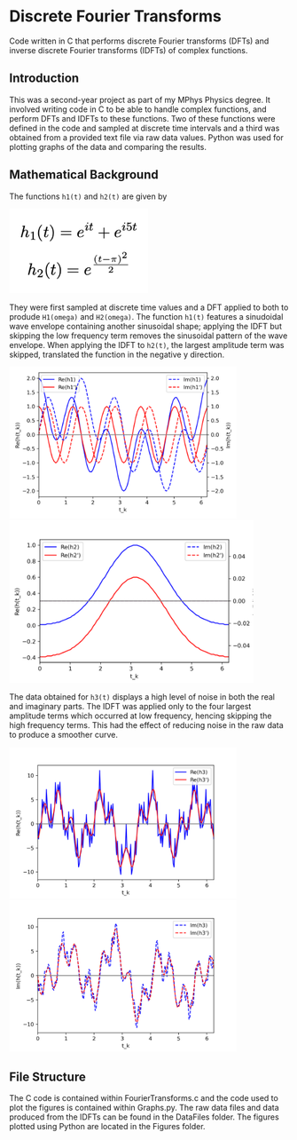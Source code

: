 # Discrete Fourier Transforms
Code written in C that performs discrete Fourier transforms (DFTs) and inverse discrete Fourier transforms (IDFTs) of complex functions.

## Introduction
This was a second-year project as part of my MPhys Physics degree. It involved writing code in C to be able to handle complex functions, and perform DFTs and IDFTs to these functions. Two of these functions were defined in the code and sampled at discrete time intervals and a third was obtained from a provided text file via raw data values. Python was used for plotting graphs of the data and comparing the results.

## Mathematical Background
The functions `h1(t)` and `h2(t)` are given by

<img src="/Figures/functions.png" alt="functions" width="250">

They were first sampled at discrete time values and a DFT applied to both to produde `H1(omega)` and `H2(omega)`. The function `h1(t)` features a sinudoidal wave envelope containing another sinusoidal shape; applying the IDFT but skipping the low frequency term removes the sinusoidal pattern of the wave envelope. When applying the IDFT to `h2(t)`, the largest amplitude term was skipped, translated the function in the negative y direction.

<img src="/Figures/h1.png" alt="h1" width="410"> <img src="/Figures/h2.png" alt="h2" width="440">

The data obtained for `h3(t)` displays a high level of noise in both the real and imaginary parts. The IDFT was applied only to the four largest amplitude terms which occurred at low frequency, hencing skipping the high frequency terms. This had the effect of reducing noise in the raw data to produce a smoother curve.

<img src="/Figures/h3_re.png" alt="h3 real" width="410"> <img src="/Figures/h3_im.png" alt="h3 imag" width="410">

## File Structure
The C code is contained within FourierTransforms.c and the code used to plot the figures is contained within Graphs.py. The raw data files and data produced from the IDFTs can be found in the DataFiles folder. The figures plotted using Python are located in the Figures folder.
